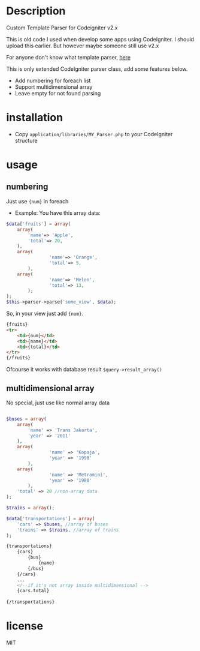 # Description
Custom Template Parser for Codeigniter v2.x

This is old code I used when develop some apps using CodeIgniter.
I should upload this earlier. But however maybe someone still use v2.x

For anyone don't know what template parser, [here](https://codeigniter.com/userguide2/libraries/parser.html)

This is only extended CodeIgniter parser class, add some features below.
- Add numbering for foreach list
- Support multidimensional array
- Leave empty for not found parsing

# installation
- Copy `application/libraries/MY_Parser.php` to your CodeIgniter structure

# usage
## numbering
Just use `{num}` in foreach
- Example:
You have this array data:
```php
$data['fruits'] = array(
	array(
		'name'=> 'Apple',
		'total'=> 20,
	),
	array(
                'name'=> 'Orange',
                'total'=> 5,
        ),
	array(
                'name'=> 'Melon',
                'total'=> 13,
        );
);
$this->parser->parse('some_view', $data);
```

So, in your view just add `{num}`.
```html
{fruits}
<tr>
	<td>{num}</td>
	<td>{name}</td>
	<td>{total}</td>
</tr>
{/fruits}
```
Ofcourse it works with database result `$query->result_array()`

## multidimensional array
No special, just use like normal array data

```php

$buses = array(
	array(
		'name' => 'Trans Jakarta',
		'year' => '2011'
	),
	array(
                'name' => 'Kopaja',
                'year' => '1998'
        ),
	array(
                'name' => 'Metromini',
                'year' => '1980'
        ),
	'total' => 20 //non-array data
);

$trains = array();

$data['transportations'] = array(
	'cars' => $buses, //array of buses
	'trains' => $trains, //array of trains
);
```


```html
{transportations}
	{cars}
		{bus}
			{name}
		{/bus}
	{/cars}
	...
	<!--if it's not array inside multidimensional -->
	{cars.total}
	
{/transportations}
```


# license
MIT
